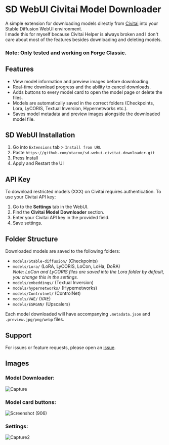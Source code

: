 # SD WebUI Civitai Model Downloader

A simple extension for downloading models directly from [Civitai](https://civitai.com) into your Stable Diffusion WebUI environment.\
I made this for myself because Civitai Helper is always broken and I don't care about most of the features besides downloading and deleting models.

### Note: Only tested and working on Forge Classic.


## Features

- View model information and preview images before downloading.
- Real-time download progress and the ability to cancel downloads.
- Adds buttons to every model card to open the model page or delete the files.
- Models are automatically saved in the correct folders (Checkpoints, Lora, LyCORIS, Textual Inversion, Hypernetworks etc.).
- Saves model metadata and preview images alongside the downloaded model file.

## SD WebUI Installation

1. Go into `Extensions` tab > `Install from URL`
2. Paste `https://github.com/otacoo/sd-webui-civitai-downloader.git`
3. Press Install
4. Apply and Restart the UI

## API Key

To download restricted models (XXX) on Civitai requires authentication. To use your Civitai API key:

1. Go to the **Settings** tab in the WebUI.
2. Find the **Civitai Model Downloader** section.
3. Enter your Civitai API key in the provided field.
4. Save settings.

## Folder Structure

Downloaded models are saved to the following folders:

- `models/Stable-diffusion/` (Checkpoints)
- `models/Lora/` (LoRA, LyCORIS, LoCon, LoHa, DoRA)\
  *Note: LoCon and LyCORIS files are saved into the Lora folder by default, you change this in the settings.*
- `models/embeddings/` (Textual Inversion)
- `models/hypernetworks/` (Hypernetworks)
- `models/Controlnet/` (ControlNet)
- `models/VAE/` (VAE)
- `models/ESRGAN/` (Upscalers)

Each model downloaded will have accompanying `.metadata.json` and `.preview.jpg/png/webp` files.

## Support

For issues or feature requests, please open an [issue](https://github.com/otacoo/sd-webui-civitai-downloader/issues).

## Images

### Model Downloader:
![Capture](https://github.com/user-attachments/assets/92d3aec3-4193-4daa-80a0-a204fa4040e3)


### Model card buttons:
![Screenshot (906)](https://github.com/user-attachments/assets/09ed8996-a622-41f6-b53c-813a7d7be5e5)

### Settings:
![Capture2](https://github.com/user-attachments/assets/798e0e4a-744d-4876-80ed-59bdbbc09240)

